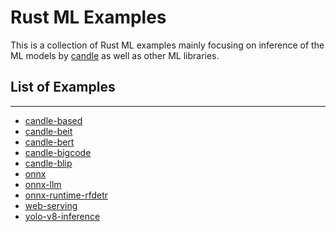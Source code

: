 # Rust ML Examples

This is a collection of Rust ML examples mainly focusing on inference of the ML models by 
[candle](https://github.com/huggingface/candle) as well as other ML libraries.

## List of Examples

---

* [candle-based](./based/README.md)
* [candle-beit](./candle-beit/README.md)
* [candle-bert](./candle-bert/README.md)
* [candle-bigcode](./candle-bigcode/README.md)
* [candle-blip](./candle-blip/README.md)
* [onnx](./onnx/README.md)
* [onnx-llm](./onnx-llm/README.md)
* [onnx-runtime-rfdetr](./onnx-runtime-rfdetr/README.md)
* [web-serving](./web-serving/README.md)
* [yolo-v8-inference](./yolo-v8-inference/README.md)